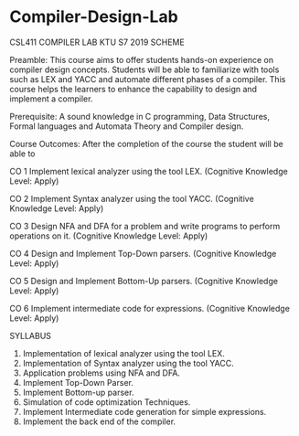 # Compiler-Design-Lab
CSL411 COMPILER LAB KTU S7 2019 SCHEME

Preamble: This course aims to offer students hands-on experience on compiler design
concepts. Students will be able to familiarize with tools such as LEX and YACC and
automate different phases of a compiler. This course helps the learners to enhance the
capability to design and implement a compiler.

Prerequisite: A sound knowledge in C programming, Data Structures, Formal languages and
Automata Theory and Compiler design.

Course Outcomes: After the completion of the course the student will be able to

CO 1 
Implement lexical analyzer using the tool LEX. (Cognitive Knowledge Level:
Apply)

CO 2 
Implement Syntax analyzer using the tool YACC. (Cognitive Knowledge Level:
Apply)

CO 3 
Design NFA and DFA for a problem and write programs to perform operations on it.
(Cognitive Knowledge Level: Apply)

CO 4 
Design and Implement Top-Down parsers. (Cognitive Knowledge Level: Apply)

CO 5 
Design and Implement Bottom-Up parsers. (Cognitive Knowledge Level: Apply)

CO 6 
Implement intermediate code for expressions. (Cognitive Knowledge Level: Apply)

SYLLABUS
1. Implementation of lexical analyzer using the tool LEX.
2. Implementation of Syntax analyzer using the tool YACC.
3. Application problems using NFA and DFA.
4. Implement Top-Down Parser.
5. Implement Bottom-up parser.
6. Simulation of code optimization Techniques.
7. Implement Intermediate code generation for simple expressions.
8. Implement the back end of the compiler.

